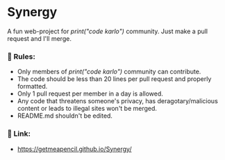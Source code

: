 # Synergy
A fun web-project for *print("code karlo")* community. 
Just make a pull request and I'll merge.

### 📝 Rules:
- Only members of *print("code karlo")* community can contribute.
- The code should be less than 20 lines per pull request and properly formatted.
- Only 1 pull request per member in a day is allowed.
- Any code that threatens someone's privacy, has deragotary/malicious content or leads to illegal sites won't be merged.
- README.md shouldn't be edited.

### 🔗 Link:
- https://getmeapencil.github.io/Synergy/
